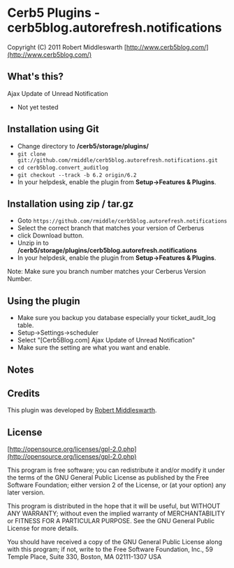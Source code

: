 Cerb5 Plugins - cerb5blog.autorefresh.notifications
===========================================
Copyright (C) 2011 Robert Middleswarth
[http://www.cerb5blog.com/](http://www.cerb5blog.com/)  

What's this?
------------
Ajax Update of Unread Notification

* Not yet tested 

Installation using Git
------------
* Change directory to **/cerb5/storage/plugins/**
* `git clone git://github.com/rmiddle/cerb5blog.autorefresh.notifications.git`
* `cd cerb5blog.convert_auditlog`
* `git checkout --track -b 6.2 origin/6.2`
* In your helpdesk, enable the plugin from **Setup->Features & Plugins**.

Installation using zip / tar.gz
------------
* Goto `https://github.com/rmiddle/cerb5blog.autorefresh.notifications`
* Select the correct branch that matches your version of Cerberus
* click Download button.
* Unzip in to **/cerb5/storage/plugins/cerb5blog.autorefresh.notifications**
* In your helpdesk, enable the plugin from **Setup->Features & Plugins**.

Note: Make sure you branch number matches your Cerberus Version Number.

Using the plugin
-----------
* Make sure you backup you database especially your ticket_audit_log table.
* Setup->Settings->scheduler
* Select "[Cerb5Blog.com] Ajax Update of Unread Notification"
* Make sure the setting are what you want and enable.

Notes
-----------


Credits
-------
This plugin was developed by [Robert Middleswarth](http://www.cerb5blog.com/).

License
-------

[http://opensource.org/licenses/gpl-2.0.php](http://opensource.org/licenses/gpl-2.0.php)  

This program is free software; you can redistribute it and/or modify it under the terms of the GNU General Public License as published by the Free Software Foundation; either version 2 of the License, or (at your option) any later version.

This program is distributed in the hope that it will be useful, but WITHOUT ANY WARRANTY; without even the implied warranty of MERCHANTABILITY or FITNESS FOR A PARTICULAR PURPOSE. See the GNU General Public License for more details.

You should have received a copy of the GNU General Public License along with this program; if not, write to the Free Software Foundation, Inc., 59 Temple Place, Suite 330, Boston, MA 02111-1307 USA
